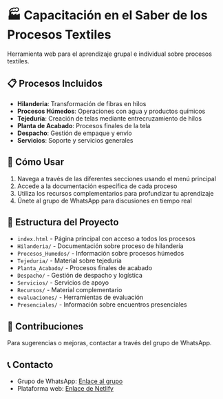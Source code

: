 # 🏭 Capacitación en el Saber de los Procesos Textiles

Herramienta web para el aprendizaje grupal e individual sobre procesos textiles.

## 📋 Procesos Incluidos

- **Hilanderia**: Transformación de fibras en hilos
- **Procesos Húmedos**: Operaciones con agua y productos químicos
- **Tejeduría**: Creación de telas mediante entrecruzamiento de hilos
- **Planta de Acabado**: Procesos finales de la tela
- **Despacho**: Gestión de empaque y envío
- **Servicios**: Soporte y servicios generales

## 🚀 Cómo Usar

1. Navega a través de las diferentes secciones usando el menú principal
2. Accede a la documentación específica de cada proceso
3. Utiliza los recursos complementarios para profundizar tu aprendizaje
4. Únete al grupo de WhatsApp para discusiones en tiempo real

## 📁 Estructura del Proyecto

- `index.html` - Página principal con acceso a todos los procesos
- `Hilanderia/` - Documentación sobre proceso de hilandería
- `Procesos_Humedos/` - Información sobre procesos húmedos
- `Tejeduria/` - Material sobre tejeduría
- `Planta_Acabado/` - Procesos finales de acabado
- `Despacho/` - Gestión de despacho y logística
- `Servicios/` - Servicios de apoyo
- `Recursos/` - Material complementario
- `evaluaciones/` - Herramientas de evaluación
- `Presenciales/` - Información sobre encuentros presenciales

## 👥 Contribuciones

Para sugerencias o mejoras, contactar a través del grupo de WhatsApp.

## 📞 Contacto

- Grupo de WhatsApp: [Enlace al grupo](https://chat.whatsapp.com/Gsz6w3ILVEYAGA2HIy2qei?mode=ems_email_t)
- Plataforma web: [Enlace de Netlify](https://textile-training-jeantex.netlify.app/)
